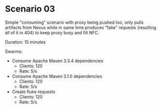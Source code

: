# Scenario 03

Simple "consuming" scenario with proxy being pushed too, only pulls artifacts from Nexus
while in same time produces "fake" requests (resulting all of it in 404) to keep proxy
busy and fill NFC.

Duration: 15 minutes

Swarms:
* Consume Apache Maven 3.3.4 dependencies
  * Clients: 120
  * Rate: 5/s
* Consume Apache Maven 3.1.0 dependencies
  * Clients: 120
  * Rate: 5/s
* Create fluke requests
  * Clients: 120
  * Rate: 5/s
